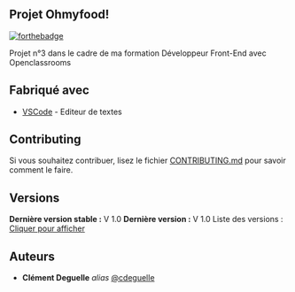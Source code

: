 ## Projet Ohmyfood!

[![forthebadge](http://forthebadge.com/images/badges/built-with-love.svg)](http://forthebadge.com) 

Projet n°3 dans le cadre de ma formation Développeur Front-End avec Openclassrooms

## Fabriqué avec

* [VSCode](https://code.visualstudio.com/) - Editeur de textes

## Contributing

Si vous souhaitez contribuer, lisez le fichier [CONTRIBUTING.md](https://example.org) pour savoir comment le faire.

## Versions

**Dernière version stable :** V 1.0
**Dernière version :** V 1.0
Liste des versions : [Cliquer pour afficher](https://github.com/your/project-name/tags)

## Auteurs

* **Clément Deguelle** _alias_ [@cdeguelle](https://github.com/cdeguelle)